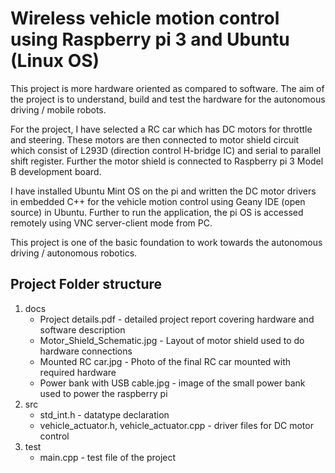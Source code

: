 
# Wireless vehicle motion control using Raspberry pi 3 and Ubuntu (Linux OS)

This project is more hardware oriented as compared to software. The aim of the project is to understand, build and test the hardware for the autonomous driving / mobile robots. 

For the project, I have selected a RC car which has DC motors for throttle and steering. These motors are then connected to motor shield circuit which consist of L293D (direction control H-bridge IC) and serial to parallel shift register. Further the motor shield is connected to Raspberry pi 3 Model B development board.

I have installed Ubuntu Mint OS on the pi and written the DC motor drivers in embedded C++ for the vehicle motion control using Geany IDE (open source) in Ubuntu. Further to run the application, the pi OS is accessed remotely using VNC server-client mode from PC.

This project is one of the basic foundation to work towards the autonomous driving / autonomous robotics.

## Project Folder structure

1. docs 
    * Project details.pdf - detailed project report covering hardware and software description
    * Motor_Shield_Schematic.jpg - Layout of motor shield used to do hardware connections
    * Mounted RC car.jpg - Photo of the final RC car mounted with required hardware
    * Power bank with USB cable.jpg - image of the small power bank used to power the raspberry pi
2. src
    * std_int.h - datatype declaration
    * vehicle_actuator.h, vehicle_actuator.cpp - driver files for DC motor control 
3. test
    * main.cpp - test file of the project
